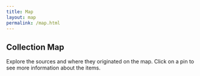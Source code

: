 ```yaml
---
title: Map
layout: map
permalink: /map.html
---
```


## Collection Map

Explore the sources and where they originated on the map. Click on a pin to see more information about the items.
